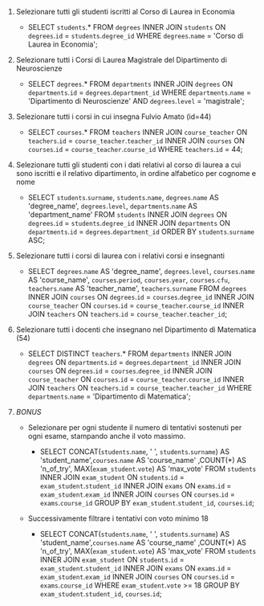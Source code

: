 1.  Selezionare tutti gli studenti iscritti al Corso di Laurea in Economia
    - SELECT `students`.* FROM `degrees` INNER JOIN `students` ON `degrees`.`id` = `students`.`degree_id` WHERE `degrees`.`name` = 'Corso di Laurea in Economia';

2.  Selezionare tutti i Corsi di Laurea Magistrale del Dipartimento di Neuroscienze
    - SELECT `degrees`.* FROM `departments` INNER JOIN `degrees` ON `departments`.`id` = `degrees`.`department_id` WHERE `departments`.`name` = 'Dipartimento di Neuroscienze' AND `degrees`.`level` = 'magistrale';

3.  Selezionare tutti i corsi in cui insegna Fulvio Amato (id=44)
    - SELECT `courses`.* FROM `teachers` INNER JOIN `course_teacher` ON `teachers`.`id` = `course_teacher`.`teacher_id` INNER JOIN `courses` ON `courses`.`id` = `course_teacher`.`course_id` WHERE `teachers`.`id` = 44;

4.  Selezionare tutti gli studenti con i dati relativi al corso di laurea a cui sono iscritti e il relativo dipartimento, in ordine alfabetico per cognome e nome
    - SELECT `students`.`surname`, `students`.`name`, `degrees`.`name` AS 'degree_name', `degrees`.`level`, `departments`.`name` AS 'department_name' FROM `students` INNER JOIN `degrees` ON `degrees`.`id` = `students`.`degree_id` INNER JOIN `departments` ON `departments`.`id` = `degrees`.`department_id` ORDER BY `students`.`surname` ASC;

5.  Selezionare tutti i corsi di laurea con i relativi corsi e insegnanti
    - SELECT `degrees`.`name` AS 'degree_name', `degrees`.`level`, `courses`.`name` AS 'course_name', `courses`.`period`, `courses`.`year`, `courses`.`cfu`, `teachers`.`name` AS 'teacher_name', `teachers`.`surname` FROM `degrees` INNER JOIN `courses` ON `degrees`.`id` = `courses`.`degree_id` INNER JOIN `course_teacher` ON `courses`.`id` = `course_teacher`.`course_id` INNER JOIN `teachers` ON `teachers`.`id` = `course_teacher`.`teacher_id`;

6.  Selezionare tutti i docenti che insegnano nel Dipartimento di Matematica (54)
    - SELECT DISTINCT `teachers`.* FROM `departments` INNER JOIN `degrees` ON `departments`.`id` = `degrees`.`department_id` INNER JOIN `courses` ON `degrees`.`id` = `courses`.`degree_id` INNER JOIN `course_teacher` ON `courses`.`id` = `course_teacher`.`course_id` INNER JOIN `teachers` ON `teachers`.`id` = `course_teacher`.`teacher_id` WHERE `departments`.`name` = 'Dipartimento di Matematica';

7.  *BONUS* 
    - Selezionare per ogni studente il numero di tentativi sostenuti per ogni esame, stampando anche il voto massimo. 
        - SELECT CONCAT(`students`.`name`, ' ', `students`.`surname`) AS 'student_name',`courses`.`name` AS 'course_name' ,COUNT(*) AS 'n_of_try', MAX(`exam_student`.`vote`) AS 'max_vote' FROM `students` INNER JOIN `exam_student` ON `students`.`id` = `exam_student`.`student_id` INNER JOIN `exams` ON `exams`.`id` = `exam_student`.`exam_id` INNER JOIN `courses` ON `courses`.`id` = `exams`.`course_id` GROUP BY `exam_student`.`student_id`, `courses`.`id`;

    - Successivamente filtrare i tentativi con voto minimo 18
        - SELECT CONCAT(`students`.`name`, ' ', `students`.`surname`) AS 'student_name',`courses`.`name` AS 'course_name' ,COUNT(*) AS 'n_of_try', MAX(`exam_student`.`vote`) AS 'max_vote' FROM `students` INNER JOIN `exam_student` ON `students`.`id` = `exam_student`.`student_id` INNER JOIN `exams` ON `exams`.`id` = `exam_student`.`exam_id` INNER JOIN `courses` ON `courses`.`id` = `exams`.`course_id` WHERE `exam_student`.`vote` >= 18 GROUP BY `exam_student`.`student_id`, `courses`.`id`;
